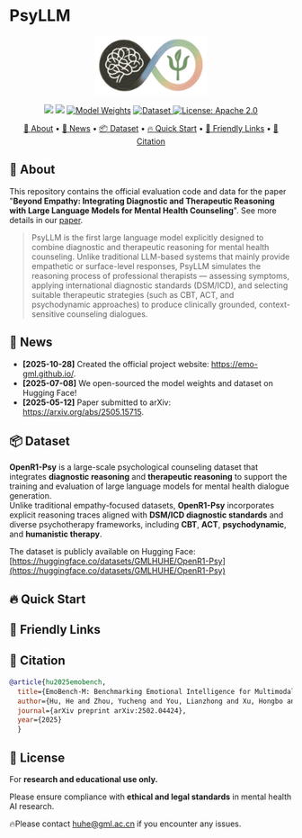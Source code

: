 # PsyLLM

<p align="center">
  <img src="https://github.com/Emo-gml/PsyLLM/blob/main/logo.jpg" alt="project logo" width="200px" />
</p>

<p align="center">
    <a href="https://emo-gml.github.io/"><img src="https://img.shields.io/badge/%F0%9F%8F%86-website-8A2BE2"></a>
    <a href="https://arxiv.org/abs/2505.15715"><img src="https://img.shields.io/badge/arXiv-2502.04424-b31b1b.svg"></a>
    <a href="https://huggingface.co/GMLHUHE/PsyLLM"><img src="https://img.shields.io/badge/%F0%9F%A7%A0-Model%20Weights-4682B4" alt="Model Weights"></a>
<a href="https://huggingface.co/datasets/GMLHUHE/OpenR1-Psy">
  <img src="https://img.shields.io/badge/%F0%9F%93%96-Dataset-8A2BE2" alt="Dataset">
</a>
    <a href="https://opensource.org/licenses/Apache-2.0"><img src="https://img.shields.io/badge/License-Apache%202.0-blue.svg" alt="License: Apache 2.0"/> </a>

</p>

<p align="center">
    <a href="#-about">🌸 About</a> •
    <a href="#-news">📰 News</a> •
    <a href="#-dataset">📦 Dataset</a> •
    <a href="#-quick-start">🔥 Quick Start</a> •
    <a href="#-friendly-links">🔗 Friendly Links</a> •
    <a href="#-citation">📜 Citation</a>
</p>

## 🌸 About
This repository contains the official evaluation code and data for the paper "**Beyond Empathy: Integrating Diagnostic and Therapeutic Reasoning with Large Language Models for Mental Health Counseling**". See more details in our [paper](https://arxiv.org/abs/2505.15715).

> PsyLLM is the first large language model explicitly designed to combine diagnostic and therapeutic reasoning for mental health counseling. Unlike traditional LLM-based systems that mainly provide empathetic or surface-level responses, PsyLLM simulates the reasoning process of professional therapists — assessing symptoms, applying international diagnostic standards (DSM/ICD), and selecting suitable therapeutic strategies (such as CBT, ACT, and psychodynamic approaches) to produce clinically grounded, context-sensitive counseling dialogues.

## 📰 News
- **[2025-10-28]** Created the official project website: https://emo-gml.github.io/.
- **[2025-07-08]** We open-sourced the model weights and dataset on Hugging Face!
- **[2025-05-12]** Paper submitted to arXiv: https://arxiv.org/abs/2505.15715.

## 📦 Dataset
**OpenR1-Psy** is a large-scale psychological counseling dataset that integrates **diagnostic reasoning** and **therapeutic reasoning** to support the training and evaluation of large language models for mental health dialogue generation.  
Unlike traditional empathy-focused datasets, **OpenR1-Psy** incorporates explicit reasoning traces aligned with **DSM/ICD diagnostic standards** and diverse psychotherapy frameworks, including **CBT**, **ACT**, **psychodynamic**, and **humanistic therapy**.  

The dataset is publicly available on Hugging Face: [https://huggingface.co/datasets/GMLHUHE/OpenR1-Psy](https://huggingface.co/datasets/GMLHUHE/OpenR1-Psy)


## 🔥 Quick Start

## 🔗 Friendly Links

## 📜 Citation
```bibtex
@article{hu2025emobench,
  title={EmoBench-M: Benchmarking Emotional Intelligence for Multimodal Large Language Models},
  author={Hu, He and Zhou, Yucheng and You, Lianzhong and Xu, Hongbo and Wang, Qianning and Lian, Zheng and Yu, Fei Richard and Ma, Fei and Cui, Laizhong},
  journal={arXiv preprint arXiv:2502.04424},
  year={2025}
  }
```

## 🧩 License

For **research and educational use only.**

Please ensure compliance with **ethical and legal standards** in mental health AI research.

🔥Please contact huhe@gml.ac.cn
 if you encounter any issues.
